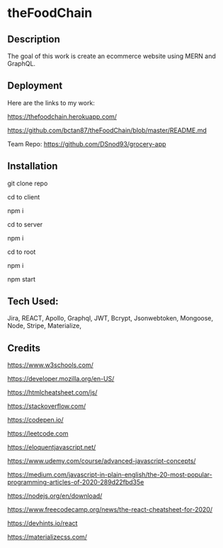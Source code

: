 # theFoodChain

## Description

The goal of this work is create an ecommerce website using MERN and GraphQL. 

## Deployment

Here are the links to my work:

https://thefoodchain.herokuapp.com/

https://github.com/bctan87/theFoodChain/blob/master/README.md

Team Repo: https://github.com/DSnod93/grocery-app

## Installation

git clone repo

cd to client

npm i

cd to server 

npm i

cd to root

npm i

npm start

## Tech Used:

Jira,
REACT,
Apollo,
Graphql,
JWT,
Bcrypt,
Jsonwebtoken,
Mongoose,
Node,
Stripe,
Materialize,

## Credits

https://www.w3schools.com/

https://developer.mozilla.org/en-US/

https://htmlcheatsheet.com/js/

https://stackoverflow.com/

https://codepen.io/

https://leetcode.com

https://eloquentjavascript.net/

https://www.udemy.com/course/advanced-javascript-concepts/

https://medium.com/javascript-in-plain-english/the-20-most-popular-programming-articles-of-2020-289d22fbd35e

https://nodejs.org/en/download/

https://www.freecodecamp.org/news/the-react-cheatsheet-for-2020/

https://devhints.io/react

https://materializecss.com/
